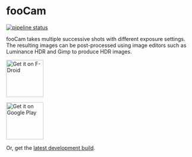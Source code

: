 # fooCam

[![pipeline status](https://gitlab.com/phunehehe/foocam/badges/master/pipeline.svg)](https://gitlab.com/phunehehe/foocam/commits/master)

fooCam takes multiple successive shots with different exposure settings. The
resulting images can be post-processed using image editors such as Luminance
HDR and Gimp to produce HDR images.

[<img src="https://f-droid.org/badge/get-it-on.png"
      alt="Get it on F-Droid"
      height="100">][1]

[<img src="https://play.google.com/intl/en_us/badges/images/generic/en_badge_web_generic.png"
      alt="Get it on Google Play"
      height="100">][2]

Or, get the [latest development build][3].

[1]: https://f-droid.org/repository/browse/?fdid=net.phunehehe.foocam
[2]: https://play.google.com/store/apps/details?id=net.phunehehe.foocam2
[3]: https://gitlab.com/phunehehe/foocam/builds/artifacts/master/browse?job=build
